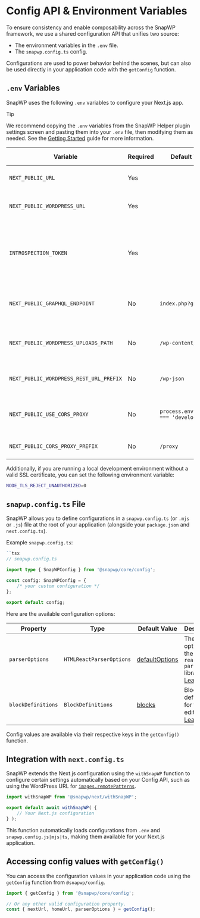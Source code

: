 # Config API & Environment Variables

To ensure consistency and enable composability across the SnapWP framework, we use a shared configuration API that unifies two source:

-   The environment variables in the `.env` file.
-   The `snapwp.config.ts` config.

Configurations are used to power behavior behind the scenes, but can also be used directly in your application code with the `getConfig` function.

## `.env` Variables

SnapWP uses the following `.env` variables to configure your Next.js app.

> [!TIP]
> We recommend copying the `.env` variables from the SnapWP Helper plugin settings screen and pasting them into your `.env` file, then modifying them as needed.
> See the [Getting Started](getting-started.md#backend-setup) guide for more information.

| Variable                                | Required | Default Value                            | Description                                                                       | Available via `getConfig() |
| --------------------------------------- | -------- | ---------------------------------------- | --------------------------------------------------------------------------------- | -------------------------- |
| `NEXT_PUBLIC_URL`                       | Yes      |                                          | The URL of the Next.js site.                                                      | `nextUrl`                  |
| `NEXT_PUBLIC_WORDPRESS_URL`             | Yes      |                                          | The WordPress frontend domain URL.                                                | `homeUrl`                  |
| `INTROSPECTION_TOKEN`                   | Yes      |                                          | Token used for authenticating GraphQL introspection queries with GraphQL Codegen. | N/A                        |
| `NEXT_PUBLIC_GRAPHQL_ENDPOINT`          | No       | `index.php?graphql`                      | The relative path to the WordPress GraphQL endpoint.                              | `graphqlEndpoint`          |
| `NEXT_PUBLIC_WORDPRESS_UPLOADS_PATH`    | No       | `/wp-content/uploads`                    | The relative path to the WordPress uploads directory.                             | `uploadsDirectory`         |
| `NEXT_PUBLIC_WORDPRESS_REST_URL_PREFIX` | No       | `/wp-json`                               | The WordPress REST API URL prefix.                                                | `restUrlPrefix`            |
| `NEXT_PUBLIC_USE_CORS_PROXY`            | No       | `process.env.NODE_ENV === 'development'` | Whether to use a CORS proxy for the WordPress API.                                | `useCorsProxy`             |
| `NEXT_PUBLIC_CORS_PROXY_PREFIX`         | No       | `/proxy`                                 | The prefix of the CORS proxy.                                                     | `corsProxyPrefix`          |

Additionally, if you are running a local development environment without a valid SSL certificate, you can set the following environment variable:

```bash
NODE_TLS_REJECT_UNAUTHORIZED=0
```

## `snapwp.config.ts` File

SnapWP allows you to define configurations in a `snapwp.config.ts` (or `.mjs` or `.js`) file at the root of your application (alongside your `package.json` and `next.config.ts`).

Example `snapwp.config.ts`:

```ts
``tsx
// snapwp.config.ts

import type { SnapWPConfig } from '@snapwp/core/config';

const config: SnapWPConfig = {
	/* your custom configuration */
};

export default config;
```

Here are the available configuration options:

| Property           | Type                     | Default Value                                                   | Description                                                                                                                                     |
| ------------------ | ------------------------ | --------------------------------------------------------------- | ----------------------------------------------------------------------------------------------------------------------------------------------- |
| `parserOptions`    | `HTMLReactParserOptions` | [defaultOptions](../packages/next/src/react-parser/options.tsx) | The default options for the `html-react-parser` library.<br />[Learn more](./overloading-wp-behavior.md#2-pass-customparseroptions-to-overload) |
| `blockDefinitions` | `BlockDefinitions`       | [blocks](../packages/blocks/src/blocks/index.ts)                | Block definitions for the editor.<br />[Learn more](./overloading-wp-behavior.md#overloading-blocks)                                            |

Config values are available via their respective keys in the `getConfig()` function.

## Integration with `next.config.ts`

SnapWP extends the Next.js configuration using the `withSnapWP` function to configure certain settings automatically based on your Config API, such as using the WordPress URL for [`images.remotePatterns`](https://nextjs.org/docs/app/api-reference/components/image#remotepatterns).

```ts
import withSnapWP from '@snapwp/next/withSnapWP';

export default await withSnapWP( {
	// Your Next.js configuration
} );
```

This function automatically loads configurations from `.env` and `snapwp.config.js|mjs|ts`, making them available for your Next.js application.

## Accessing config values with `getConfig()`

You can access the configuration values in your application code using the `getConfig` function from `@snapwp/config`.

```ts
import { getConfig } from '@snapwp/core/config';

// Or any other valid configuration property.
const { nextUrl, homeUrl, parserOptions } = getConfig();
```
